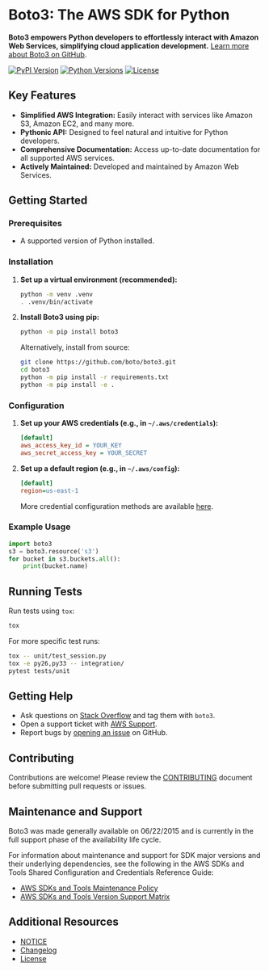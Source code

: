 # Boto3: The AWS SDK for Python

**Boto3 empowers Python developers to effortlessly interact with Amazon Web Services, simplifying cloud application development.**  [Learn more about Boto3 on GitHub](https://github.com/boto/boto3).

[![PyPI Version](http://img.shields.io/pypi/v/boto3.svg?style=flat)](https://pypi.python.org/pypi/boto3/)
[![Python Versions](https://img.shields.io/pypi/pyversions/boto3.svg?style=flat)](https://pypi.python.org/pypi/boto3/)
[![License](http://img.shields.io/pypi/l/boto3.svg?style=flat)](https://github.com/boto/boto3/blob/develop/LICENSE)

## Key Features

*   **Simplified AWS Integration:** Easily interact with services like Amazon S3, Amazon EC2, and many more.
*   **Pythonic API:** Designed to feel natural and intuitive for Python developers.
*   **Comprehensive Documentation:** Access up-to-date documentation for all supported AWS services.
*   **Actively Maintained:**  Developed and maintained by Amazon Web Services.

## Getting Started

### Prerequisites

*   A supported version of Python installed.

### Installation

1.  **Set up a virtual environment (recommended):**

    ```bash
    python -m venv .venv
    . .venv/bin/activate
    ```

2.  **Install Boto3 using pip:**

    ```bash
    python -m pip install boto3
    ```

    Alternatively, install from source:

    ```bash
    git clone https://github.com/boto/boto3.git
    cd boto3
    python -m pip install -r requirements.txt
    python -m pip install -e .
    ```

### Configuration

1.  **Set up your AWS credentials (e.g., in `~/.aws/credentials`):**

    ```ini
    [default]
    aws_access_key_id = YOUR_KEY
    aws_secret_access_key = YOUR_SECRET
    ```

2.  **Set up a default region (e.g., in `~/.aws/config`):**

    ```ini
    [default]
    region=us-east-1
    ```

    More credential configuration methods are available [here](https://boto3.amazonaws.com/v1/documentation/api/latest/guide/credentials.html).

### Example Usage

```python
import boto3
s3 = boto3.resource('s3')
for bucket in s3.buckets.all():
    print(bucket.name)
```

## Running Tests

Run tests using `tox`:

```bash
tox
```

For more specific test runs:

```bash
tox -- unit/test_session.py
tox -e py26,py33 -- integration/
pytest tests/unit
```

## Getting Help

*   Ask questions on [Stack Overflow](https://stackoverflow.com/) and tag them with `boto3`.
*   Open a support ticket with [AWS Support](https://console.aws.amazon.com/support/home#/).
*   Report bugs by [opening an issue](https://github.com/boto/boto3/issues/new) on GitHub.

## Contributing

Contributions are welcome!  Please review the [CONTRIBUTING](https://github.com/boto/boto3/blob/develop/CONTRIBUTING.rst) document before submitting pull requests or issues.

## Maintenance and Support

Boto3 was made generally available on 06/22/2015 and is currently in the full support phase of the availability life cycle.

For information about maintenance and support for SDK major versions and their underlying dependencies, see the following in the AWS SDKs and Tools Shared Configuration and Credentials Reference Guide:

*   [AWS SDKs and Tools Maintenance Policy](https://docs.aws.amazon.com/sdkref/latest/guide/maint-policy.html)
*   [AWS SDKs and Tools Version Support Matrix](https://docs.aws.amazon.com/sdkref/latest/guide/version-support-matrix.html)

## Additional Resources

*   [NOTICE](https://github.com/boto/boto3/blob/develop/NOTICE)
*   [Changelog](https://github.com/boto/boto3/blob/develop/CHANGELOG.rst)
*   [License](https://github.com/boto/boto3/blob/develop/LICENSE)